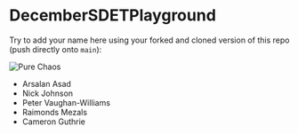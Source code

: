 # DecemberSDETPlayground

Try to add your name here using your forked and cloned version of this repo (push directly onto `main`):




![Pure Chaos](https://imgur.com/TxHp9NU.png)



- Arsalan Asad
- Nick Johnson
- Peter Vaughan-Williams
- Raimonds Mezals
- Cameron Guthrie

